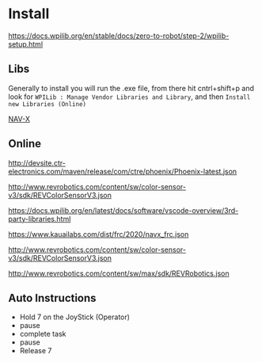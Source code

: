 # Install

https://docs.wpilib.org/en/stable/docs/zero-to-robot/step-2/wpilib-setup.html

## Libs

Generally to install you will run the .exe file, from there hit cntrl+shift+p and look for `WPILib : Manage Vendor Libraries and Library`, and then `Install new Libraries (Online)`

[NAV-X](https://pdocs.kauailabs.com/navx-mxp/software/roborio-libraries/java/)

## Online

http://devsite.ctr-electronics.com/maven/release/com/ctre/phoenix/Phoenix-latest.json

http://www.revrobotics.com/content/sw/color-sensor-v3/sdk/REVColorSensorV3.json

https://docs.wpilib.org/en/latest/docs/software/vscode-overview/3rd-party-libraries.html

https://www.kauailabs.com/dist/frc/2020/navx_frc.json

http://www.revrobotics.com/content/sw/color-sensor-v3/sdk/REVColorSensorV3.json

http://www.revrobotics.com/content/sw/max/sdk/REVRobotics.json


## Auto Instructions

- Hold 7 on the JoyStick (Operator)
- pause
- complete task
- pause
- Release 7